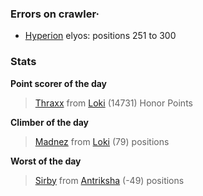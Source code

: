 ### Errors on crawler·
- [Hyperion](/#/ranking/Hyperion) elyos: positions 251 to 300


### Stats

**Point scorer of the day**
>[Thraxx](/#/character/Loki/487828) from [Loki](/#/ranking/Loki)  (14731) Honor Points


**Climber of the day**
>[Madnez](/#/character/Loki/1115584) from [Loki](/#/ranking/Loki)  (79) positions


**Worst of the day**
>[Sirby](/#/character/Antriksha/711298) from [Antriksha](/#/ranking/Antriksha)  (-49) positions


